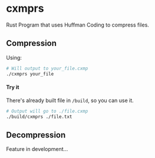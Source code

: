 # cxmprs
Rust Program that uses Huffman Coding to compress files.

## Compression
Using:
```bash
# Will output to your_file.cxmp
./cxmprs your_file 
```
#### Try it
There's already built file in `/build`, so you can use it.
```bash
# Output will go to ./file.cxmp
./build/cxmprs ./file.txt
```

## Decompression
Feature in development...